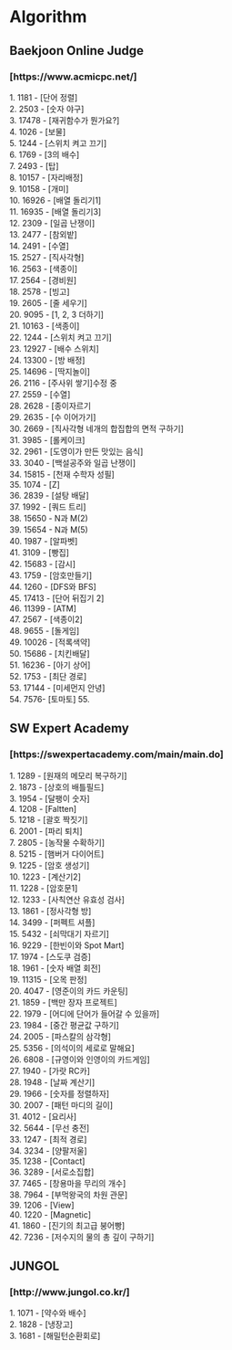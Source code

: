 # Algorithm
<h2>Baekjoon Online Judge</h2>  
<h3>[https://www.acmicpc.net/]</h3>
1. 1181 - [단어 정렬]</br>
2. 2503 - [숫자 야구]</br>
3. 17478 - [재귀함수가 뭔가요?]</br>
4. 1026 - [보물]</br>
5. 1244 - [스위치 켜고 끄기]</br>
6. 1769 - [3의 배수]</br>
7. 2493 - [탑]</br>
8. 10157 - [자리배정]</br>
9. 10158 - [개미]</br>
10. 16926 - [배열 돌리기1]</br>
11. 16935 - [배열 돌리기3]</br>
12. 2309 - [일곱 난쟁이]</br>
13. 2477 - [참외밭]</br>
14. 2491 - [수열]</br>
15. 2527 - [직사각형]</br>
16. 2563 - [색종이]</br>
17. 2564 - [경비원]</br>
18. 2578 - [빙고]</br>
19. 2605 - [줄 세우기]</br>
20. 9095 - [1, 2, 3 더하기]</br>
21. 10163 - [색종이]</br>
22. 1244 - [스위치 켜고 끄기]</br>
23. 12927 - [배수 스위치]</br>
24. 13300 - [방 배정]</br>
25. 14696 - [딱지놀이]</br>
26. 2116 - [주사위 쌓기]수정 중</br>
27. 2559 - [수열]</br>
28. 2628 - [종이자르기</br>
29. 2635 - [수 이어가기]</br>
30. 2669 - [직사각형 네개의 합집합의 면적 구하기]</br>
31. 3985 - [롤케이크]</br>
32. 2961 - [도영이가 만든 맛있는 음식]</br>
33. 3040 - [백설공주와 일곱 난쟁이]</br>
34. 15815 - [천재 수학자 성필]</br>
35. 1074 - [Z]</br>
36. 2839 - [설탕 배달]</br>
37. 1992 - [쿼드 트리]</br>
38. 15650 - N과 M(2)</br>
39. 15654 - N과 M(5)</br>
40. 1987 - [알파벳]</br>
41. 3109 - [빵집]</br>
42. 15683 - [감시]</br>
43. 1759 - [암호만들기]</br>
44. 1260 - [DFS와 BFS]</br>
45. 17413 - [단어 뒤집기 2]</br>
46. 11399 - [ATM]</br>
47. 2567 - [색종이2]</br>
48. 9655 - [돌게임]</br>
49. 10026 - [적록색약]<br/>
50. 15686 - [치킨배달]<br/>
51. 16236 - [아기 상어]<br/>
52. 1753 - [최단 경로]<br/>
53. 17144 - [미세먼지 안녕]<br/>
54. 7576- [토마토]
55. 
<h2>SW Expert Academy</h2>
<h3>[https://swexpertacademy.com/main/main.do]</h3>
1. 1289 - [원재의 메모리 복구하기]</br>
2. 1873 - [상호의 배틀필드]</br>
3. 1954 - [달팽이 숫자]</br>
4. 1208 - [Faltten]</br>
5. 1218 - [괄호 짝짓기]</br>
6. 2001 - [파리 퇴치]</br>
7. 2805 - [농작물 수확하기]</br>
8. 5215 - [햄버거 다이어트]</br>
9. 1225 - [암호 생성기]</br>
10. 1223 - [계산기2]</br>
11. 1228 - [암호문1]</br>
12. 1233 - [사칙연산 유효성 검사]</br>
13. 1861 - [정사각형 방]</br>
14. 3499 - [퍼펙트 셔플]</br>
15. 5432 - [쇠막대기 자르기]</br>
16. 9229 - [한빈이와 Spot Mart]</br>
17. 1974 - [스도쿠 검증]</br>
18. 1961 - [숫자 배열 회전]</br>
19. 11315 - [오목 판정]</br>
20. 4047 - [영준이의 카드 카운팅]</br>
21. 1859 - [백만 장자 프로젝트]</br>
22. 1979 - [어디에 단어가 들어갈 수 있을까]</br>
23. 1984 - [중간 평균값 구하기]</br>
24. 2005 - [파스칼의 삼각형]</br>
25. 5356 - [의석이의 세로로 말해요]</br>
26. 6808 - [규영이와 인영이의 카드게임]</br>
27. 1940 - [가랏 RC카]</br>
28. 1948 - [날짜 계산기]</br>
29. 1966 - [숫자를 정렬하자]</br>
30. 2007 - [패턴 마디의 길이]</br>
31. 4012  - [요리사]</br>
32. 5644 - [무선 충전]</br>
33. 1247 - [최적 경로]</br>
34. 3234 - [양팔저울]</br>
35. 1238 - [Contact]</br>
36. 3289 - [서로소집합]</br>
37. 7465 - [창용마을 무리의 개수]</br>
38. 7964 - [부먹왕국의 차원 관문]<br/>
39. 1206 - [View]<br/>
40. 1220 - [Magnetic]<br/>
41. 1860 - [진기의 최고급 붕어빵]<br/>
42. 7236 - [저수지의 물의 총 깊이 구하기]
<h2>JUNGOL</h2>
<h3>[http://www.jungol.co.kr/]</h3>
1. 1071 - [약수와 배수]</br>
2. 1828 - [냉장고]</br>
3. 1681 - [해밀턴순환회로]
